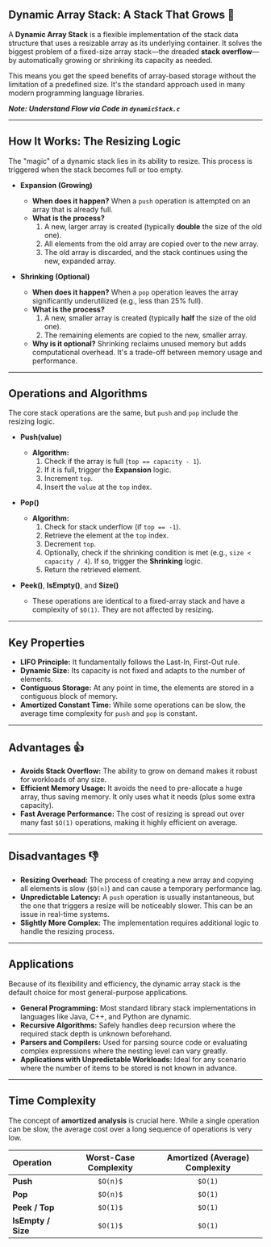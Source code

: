 ## Dynamic Array Stack: A Stack That Grows 🌿

A **Dynamic Array Stack** is a flexible implementation of the stack data structure that uses a resizable array as its underlying container. It solves the biggest problem of a fixed-size array stack—the dreaded **stack overflow**—by automatically growing or shrinking its capacity as needed.

This means you get the speed benefits of array-based storage without the limitation of a predefined size. It's the standard approach used in many modern programming language libraries.

***Note: Understand Flow via Code in `dynamicStack.c`***

---

## How It Works: The Resizing Logic

The "magic" of a dynamic stack lies in its ability to resize. This process is triggered when the stack becomes full or too empty.

* **Expansion (Growing)**
    * **When does it happen?** When a `push` operation is attempted on an array that is already full.
    * **What is the process?**
        1.  A new, larger array is created (typically **double** the size of the old one).
        2.  All elements from the old array are copied over to the new array.
        3.  The old array is discarded, and the stack continues using the new, expanded array.
    

* **Shrinking (Optional)**
    * **When does it happen?** When a `pop` operation leaves the array significantly underutilized (e.g., less than 25% full).
    * **What is the process?**
        1.  A new, smaller array is created (typically **half** the size of the old one).
        2.  The remaining elements are copied to the new, smaller array.
    * **Why is it optional?** Shrinking reclaims unused memory but adds computational overhead. It's a trade-off between memory usage and performance.

---

## Operations and Algorithms

The core stack operations are the same, but `push` and `pop` include the resizing logic.

* **Push(value)**
    * **Algorithm:**
        1.  Check if the array is full (`top == capacity - 1`).
        2.  If it is full, trigger the **Expansion** logic.
        3.  Increment `top`.
        4.  Insert the `value` at the `top` index.

* **Pop()**
    * **Algorithm:**
        1.  Check for stack underflow (if `top == -1`).
        2.  Retrieve the element at the `top` index.
        3.  Decrement `top`.
        4.  Optionally, check if the shrinking condition is met (e.g., `size < capacity / 4`). If so, trigger the **Shrinking** logic.
        5.  Return the retrieved element.

* **Peek()**, **IsEmpty()**, and **Size()**
    * These operations are identical to a fixed-array stack and have a complexity of `$O(1)`. They are not affected by resizing.

---

## Key Properties

* **LIFO Principle:** It fundamentally follows the Last-In, First-Out rule.
* **Dynamic Size:** Its capacity is not fixed and adapts to the number of elements.
* **Contiguous Storage:** At any point in time, the elements are stored in a contiguous block of memory.
* **Amortized Constant Time:** While some operations can be slow, the average time complexity for `push` and `pop` is constant.

---

## Advantages 👍

* **Avoids Stack Overflow:** The ability to grow on demand makes it robust for workloads of any size.
* **Efficient Memory Usage:** It avoids the need to pre-allocate a huge array, thus saving memory. It only uses what it needs (plus some extra capacity).
* **Fast Average Performance:** The cost of resizing is spread out over many fast `$O(1)` operations, making it highly efficient on average.

---

## Disadvantages 👎

* **Resizing Overhead:** The process of creating a new array and copying all elements is slow (`$O(n)`) and can cause a temporary performance lag.
* **Unpredictable Latency:** A `push` operation is usually instantaneous, but the one that triggers a resize will be noticeably slower. This can be an issue in real-time systems.
* **Slightly More Complex:** The implementation requires additional logic to handle the resizing process.

---

## Applications

Because of its flexibility and efficiency, the dynamic array stack is the default choice for most general-purpose applications.
* **General Programming:** Most standard library stack implementations in languages like Java, C++, and Python are dynamic.
* **Recursive Algorithms:** Safely handles deep recursion where the required stack depth is unknown beforehand.
* **Parsers and Compilers:** Used for parsing source code or evaluating complex expressions where the nesting level can vary greatly.
* **Applications with Unpredictable Workloads:** Ideal for any scenario where the number of items to be stored is not known in advance.

---

## Time Complexity

The concept of **amortized analysis** is crucial here. While a single operation can be slow, the average cost over a long sequence of operations is very low.

| Operation       | Worst-Case Complexity | Amortized (Average) Complexity |
| :-------------- | :-------------------: | :----------------------------: |
| **Push** |        `$O(n)$`        |             `$O(1)`             |
| **Pop** |        `$O(n)$`        |             `$O(1)`             |
| **Peek / Top** |        `$O(1)$`        |             `$O(1)`             |
| **IsEmpty / Size**|        `$O(1)$`        |             `$O(1)`             |
